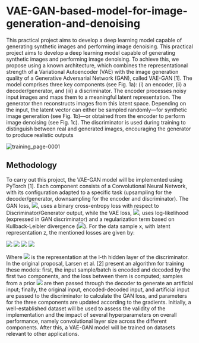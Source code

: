 # VAE-GAN-based-model-for-image-generation-and-denoising
This practical project aims to develop a deep learning model capable of generating synthetic images and performing image denoising. This practical project aims to develop a deep learning model capable of generating synthetic images and performing image denoising. To achieve this, we propose using a known architecture, which combines the representational strength of a Variational Autoencoder (VAE) with the image generation quality of a Generative Adversarial Network (GAN), called VAE-GAN [1]. The model comprises three key components (see Fig. 1a): (i) an encoder, (ii) a decoder/generator, and (iii) a discriminator. The encoder processes noisy input images and maps them to a meaningful latent representation. The generator then reconstructs images from this latent space. Depending on the input, the latent vector can either be sampled randomly—for synthetic image generation (see Fig. 1b)—or obtained from the encoder to perform image denoising (see Fig. 1c). The discriminator is used during training to distinguish between real and generated images, encouraging the generator to produce realistic outputs

![training_page-0001](https://github.com/user-attachments/assets/634038b2-a30a-4156-8125-25d9efe656e7)

## Methodology

To carry out this project, the VAE-GAN model will be implemented using PyTorch [1]. Each component consists of a Convolutional Neural Network, with its configuration adapted to a specific task (upsampling for the decoder/generator, downsampling for the encoder and discriminator). The GAN loss, <img src="https://latex.codecogs.com/gif.latex?\mathcal{L}_{\text{GAN}}" />, uses a binary cross-entropy loss with respect to Discriminator/Generator output, while the VAE loss, <img src="https://latex.codecogs.com/gif.latex?\mathcal{L}_{\text{VAE}}" />, uses log-likelihood (expressed in GAN discriminator) and a regularization term based on Kullback-Leibler divergence (<img src="https://latex.codecogs.com/gif.latex?\text{D}_{\text{KL}}" />). For the data sample x, with latent representation z, the mentioned losses are given by:

<img src="https://latex.codecogs.com/png.latex?\dpi{200}\fg{AAAAAA}\mathcal{L}=\mathcal{L}_{\text{Dis}_l}+\mathcal{L}_{\text{prior}}+\mathcal{L}_{\text{GAN}}" />
<img src="https://latex.codecogs.com/gif.latex?\mathcal{L}_{\text{GAN}}=\log(\text{Dis}(x))+\log(1-\text{Dis}(\text{Gen}(z)))" />
<img src="https://latex.codecogs.com/gif.latex?\mathcal{L}_{\text{Dis}_l}=-\mathbb{E}_{q(z|x)}\left[\log{p(\text{Dis}_l(x)|z)}\right]" />
<img src="https://latex.codecogs.com/gif.latex?\mathcal{L}_{\text{prior}}=\text{D}_{\text{KL}}(q(z|x)\|p(z))" />

Where <img src="https://latex.codecogs.com/gif.latex?\text{Dis}_l(x)" /> is the representation at the l-th hidden layer of the discriminator. In the original proposal, Larsen et al. [2] present an algorithm for training these models: first, the input sample/batch is encoded and decoded by the first two components, and the loss between them is computed; samples from a prior <img src="https://latex.codecogs.com/gif.latex?p(z)\sim\mathcal{N}(0,\mathbf{I})" /> are then passed through the decoder to generate an artificial input; finally, the original input, encoded-decoded input, and artificial input are passed to the discriminator to calculate the GAN loss, and parameters for the three components are updated according to the gradients. Initially, a well-established dataset will be used to assess the validity of the implementation and the impact of several hyperparameters on overall performance, namely convolutional layer size across the different components. After this, a VAE-GAN model will be trained on datasets relevant to other applications.
